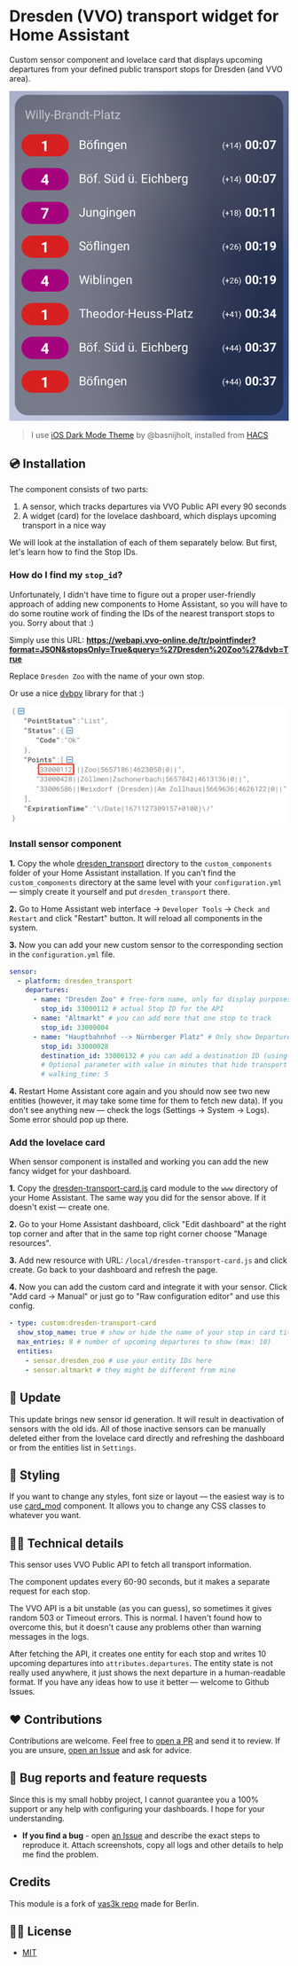 # Dresden (VVO) transport widget for Home Assistant

Custom sensor component and lovelace card that displays upcoming departures from your defined public transport stops for Dresden (and VVO area).

![](./docs/screenshots/timetable-card.png)

> I use [iOS Dark Mode Theme](https://github.com/basnijholt/lovelace-ios-dark-mode-theme) by @basnijholt, installed from [HACS](https://hacs.xyz/)

## 💿 Installation

The component consists of two parts:

1. A sensor, which tracks departures via VVO Public API every 90 seconds
2. A widget (card) for the lovelace dashboard, which displays upcoming transport in a nice way

We will look at the installation of each of them separately below. But first, let's learn how to find the Stop IDs.

### How do I find my `stop_id`?

Unfortunately, I didn't have time to figure out a proper user-friendly approach of adding new components to Home Assistant, so you will have to do some routine work of finding the IDs of the nearest transport stops to you. Sorry about that :)

Simply use this URL: **https://webapi.vvo-online.de/tr/pointfinder?format=JSON&stopsOnly=True&query=%27Dresden%20Zoo%27&dvb=True**

Replace `Dresden Zoo` with the name of your own stop.

Or use a nice [dvbpy](https://github.com/kiliankoe/dvbpy) library for that :)

![](./docs/screenshots/stop-id-api.png)

### Install sensor component

**1.** Copy the whole [dresden_transport](./custom_components/) directory to the `custom_components` folder of your Home Assistant installation. If you can't find the `custom_components` directory at the same level with your `configuration.yml` — simply create it yourself and put `dresden_transport` there.

**2.** Go to Home Assistant web interface -> `Developer Tools` -> `Check and Restart` and click "Restart" button. It will reload all components in the system.

**3.** Now you can add your new custom sensor to the corresponding section in the `configuration.yml` file.

```yaml
sensor:
  - platform: dresden_transport
    departures:
      - name: "Dresden Zoo" # free-form name, only for display purposes
        stop_id: 33000112 # actual Stop ID for the API
      - name: "Altmarkt" # you can add more that one stop to track
        stop_id: 33000004
      - name: "Hauptbahnhof --> Nürnberger Platz" # Only show Departures in that direction
        stop_id: 33000028
        destination_id: 33000132 # you can add a destination ID (using the same approach as for the stop ID) to show only usable departures for that direction/trip 
        # Optional parameter with value in minutes that hide transport closer than N minutes
        # walking_time: 5
```

**4.** Restart Home Assistant core again and you should now see two new entities (however, it may take some time for them to fetch new data). If you don't see anything new — check the logs (Settings -> System -> Logs). Some error should pop up there.

### Add the lovelace card

When sensor component is installed and working you can add the new fancy widget for your dashboard.

**1.** Copy the [dresden-transport-card.js](./www) card module to the `www` directory of your Home Assistant. The same way you did for the sensor above. If it doesn't exist — create one.

**2.** Go to your Home Assistant dashboard, click "Edit dashboard" at the right top corner and after that in the same top right corner choose "Manage resources".

**3.** Add new resource with URL: `/local/dresden-transport-card.js` and click create. Go back to your dashboard and refresh the page.

**4.** Now you can add the custom card and integrate it with your sensor. Click "Add card -> Manual" or just go to "Raw configuration editor" and use this config.

```yaml
- type: custom:dresden-transport-card
  show_stop_name: true # show or hide the name of your stop in card title
  max_entries: 8 # number of upcoming departures to show (max: 10)
  entities:
    - sensor.dresden_zoo # use your entity IDs here
    - sensor.altmarkt # they might be different from mine
```

## 🚨 Update
This update brings new sensor id generation. It will result in deactivation of sensors with the old ids. All of those inactive sensors can be manually deleted either from the lovelace card directly and refreshing the dashboard or from the entities list in `Settings`.

## 🎨 Styling

If you want to change any styles, font size or layout — the easiest way is to use [card_mod](https://github.com/thomasloven/lovelace-card-mod) component. It allows you to change any CSS classes to whatever you want.

## 👩‍💻 Technical details

This sensor uses VVO Public API to fetch all transport information.

The component updates every 60-90 seconds, but it makes a separate request for each stop.

The VVO API is a bit unstable (as you can guess), so sometimes it gives random 503 or Timeout errors. This is normal. I haven't found how to overcome this, but it doesn't cause any problems other than warning messages in the logs.

After fetching the API, it creates one entity for each stop and writes 10 upcoming departures into `attributes.departures`. The entity state is not really used anywhere, it just shows the next departure in a human-readable format. If you have any ideas how to use it better — welcome to Github Issues.

## ❤️ Contributions

Contributions are welcome. Feel free to [open a PR](https://github.com/VDenisyuk/home-assistant-transport/pulls) and send it to review. If you are unsure, [open an Issue](https://github.com/VDenisyuk/home-assistant-transport/issues) and ask for advice.

## 🐛 Bug reports and feature requests

Since this is my small hobby project, I cannot guarantee you a 100% support or any help with configuring your dashboards. I hope for your understanding.

- **If you find a bug** - open [an Issue](https://github.com/VDenisyuk/home-assistant-transport/issues) and describe the exact steps to reproduce it. Attach screenshots, copy all logs and other details to help me find the problem.

## Credits

This module is a fork of [vas3k repo](https://github.com/vas3k/home-assistant-berlin-transport) made for Berlin.

## 👮‍♀️ License

- [MIT](./LICENSE.md)

